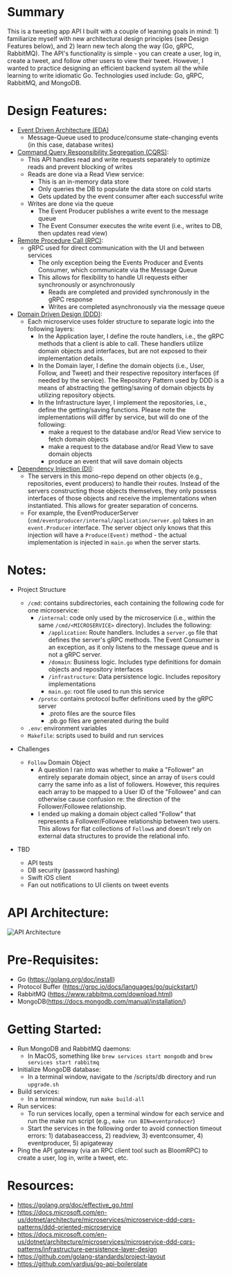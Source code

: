 # Summary
This is a tweeting app API I built with a couple of learning goals in mind: 1) familiarize myself with new architectural design principles (see Design Features below), and 2) learn new tech along the way (Go, gRPC, RabbitMQ). The API's functionality is simple - you can create a user, log in, create a tweet, and follow other users to view their tweet. However, I wanted to practice designing an efficient backend system all the while learning to write idiomatic Go. Technologies used include: Go, gRPC, RabbitMQ, and MongoDB.

# Design Features:
  - [Event Driven Architecture (EDA)](https://en.wikipedia.org/wiki/Event-driven_architecture)
    - Message-Queue used to produce/consume state-changing events (in this case, database writes)
  - [Command Query Responsibility Segregation (CQRS)](https://docs.microsoft.com/en-us/azure/architecture/patterns/cqrs):
    - This API handles read and write requests separately to optimize reads and prevent blocking of writes
    - Reads are done via a Read View service:
      - This is an in-memory data store
      - Only queries the DB to populate the data store on cold starts
      - Gets updated by the event consumer after each successful write
    - Writes are done via the queue
      - The Event Producer publishes a write event to the message queue
      - The Event Consumer executes the write event (i.e., writes to DB, then updates read view)
  - [Remote Procedure Call (RPC)](https://en.wikipedia.org/wiki/Remote_procedure_call):
    - gRPC used for direct communication with the UI and between services
      - The only exception being the Events Producer and Events Consumer, which communicate via the Message Queue
      - This allows for flexibility to handle UI requests either synchronously or asynchronously
        - Reads are completed and provided synchronously in the gRPC response
        - Writes are completed asynchronously via the message queue
  - [Domain Driven Design (DDD)](https://en.wikipedia.org/wiki/Domain-driven_design):
    - Each microservice uses folder structure to separate logic into the following layers:
        - In the Application layer, I define the route handlers, i.e., the gRPC methods that a client is able to call. These handlers utilize domain objects and interfaces, but are not exposed to their implementation details.
        - In the Domain layer, I define the domain objects (i.e., User, Follow, and Tweet) and their respective repository interfaces (if needed by the service). The Repository Pattern used by DDD is a means of abstracting the getting/saving of domain objects by utilizing repository objects.
        - In the Infrastructure layer, I implement the repositories, i.e., define the getting/saving functions. Please note the implementations will differ by service, but will do one of the following:
          - make a request to the database and/or Read View service to fetch domain objects
          - make a request to the database and/or Read View to save domain objects
          - produce an event that will save domain objects
  - [Dependency Injection (DI)](https://en.wikipedia.org/wiki/Dependency_injection):
    - The servers in this mono-repo depend on other objects (e.g., repositories, event producers) to handle their routes. Instead of the servers constructing those objects themselves, they only possess interfaces of those objects and receive the implementations when instantiated. This allows for greater separation of concerns.
    - For example, the EventProducerServer (`cmd/eventproducer/internal/application/server.go`) takes in an `event.Producer` interface. The server object only knows that this injection will have a `Produce(Event)` method - the actual implementation is injected in `main.go` when the server starts.

# Notes:
  - Project Structure
    - `/cmd`: contains subdirectories, each containing the following code for one microservice:
      - `/internal`: code only used by the microservice (i.e., within the same `/cmd/<MICROSERVICE>` directory). Includes the following: 
        - `/application`: Route handlers. Includes a `server.go` file that defines the server's gRPC methods. The Event Consumer is an exception, as it only listens to the message queue and is not a gRPC server.
        - `/domain`: Business logic. Includes type definitions for domain objects and repository interfaces
        - `/infrastructure`: Data persistence logic. Includes repository implementations
        - `main.go`: root file used to run this service
      - `/proto`: contains protocol buffer definitions used by the gRPC server
        - .proto files are the source files
        - .pb.go files are generated during the build
    - `.env`: environment variables
    - `Makefile`: scripts used to build and run services
  - Challenges
    - `Follow` Domain Object
      - A question I ran into was whether to make a "Follower" an entirely separate domain object, since an array of `User`s could carry the same info as a list of followers. However, this requires each array to be mapped to a User ID of the "Followee" and can otherwise cause confusion re: the direction of the Follower/Followee relationship.
      - I ended up making a domain object called "Follow" that represents a Follower/Followee relationship between two users. This allows for flat collections of `Follow`s and doesn't rely on external data structures to provide the relational info.

  - TBD
    - API tests
    - DB security (password hashing)
    - Swift iOS client
    - Fan out notifications to UI clients on tweet events

# API Architecture:
![API Architecture](https://gitbuckets.s3-us-west-1.amazonaws.com/tweet-app-api/Screen+Shot+2020-11-25+at+1.17.23+PM.png)


# Pre-Requisites:
  - Go (https://golang.org/doc/install)
  - Protocol Buffer (https://grpc.io/docs/languages/go/quickstart/)
  - RabbitMQ (https://www.rabbitmq.com/download.html)
  - MongoDB(https://docs.mongodb.com/manual/installation/)

# Getting Started:
  - Run MongoDB and RabbitMQ daemons:
    - In MacOS, something like `brew services start mongodb` and `brew services start rabbitmq`
  - Initialize MongoDB database:
    - In a terminal window, navigate to the /scripts/db directory and run `upgrade.sh`
  - Build services:
    - In a terminal window, run `make build-all`
  - Run services:
    - To run services locally, open a terminal window for each service and run the make run script (e.g., `make run BIN=eventproducer`)
    - Start the services in the following order to avoid connection timeout errors: 1) databaseaccess, 2) readview, 3) eventconsumer, 4) eventproducer, 5) apigateway
  - Ping the API gateway (via an RPC client tool such as BloomRPC) to create a user, log in, write a tweet, etc.

# Resources:
  - https://golang.org/doc/effective_go.html
  - https://docs.microsoft.com/en-us/dotnet/architecture/microservices/microservice-ddd-cqrs-patterns/ddd-oriented-microservice
  - https://docs.microsoft.com/en-us/dotnet/architecture/microservices/microservice-ddd-cqrs-patterns/infrastructure-persistence-layer-design
  - https://github.com/golang-standards/project-layout
  - https://github.com/vardius/go-api-boilerplate
